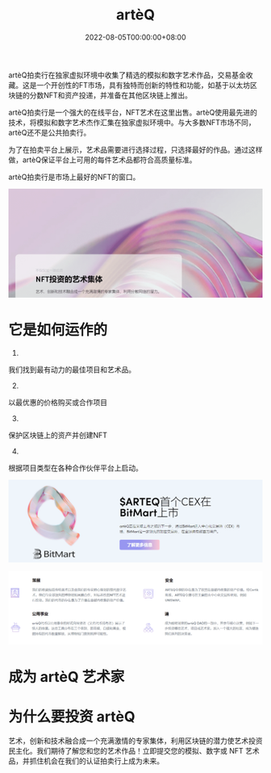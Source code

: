 ﻿---
title: "artèQ"
description: "artèQ, where Technology, Innovation, and Art Merge into a Passionate Collective of Experts"
date: 2022-08-05T00:00:00+08:00
lastmod: 2022-08-05T00:00:00+08:00
draft: false
authors: ["xixi1127"]
featuredImage: "arteq.png"
tags: ["Marketplaces","artèQ"]
categories: ["nfts"]
nfts: ["Marketplaces"]
blockchain: "ETH"
website: "https://arteq.io/"
twitter: "https://twitter.com/arteQio"
discord: "https://discord.com/invite/G4Vrn6JXQZ"
telegram: "https://t.me/arteQio"
github: ""
youtube: ""
twitch: ""
facebook: ""
instagram: ""
reddit: ""
medium: ""
steam: ""
gitbook: ""
googleplay: ""
appstore: ""
status: "Live"
weight: 
lightgallery: true
toc: true
pinned: false
recommend: false
recommend1: false
---
artèQ拍卖行在独家虚拟环境中收集了精选的模拟和数字艺术作品，交易基金收藏。这是一个开创性的FT市场，具有独特而创新的特性和功能，如基于以太坊区块链的分数NFT和资产投递，并准备在其他区块链上推出。

artèQ拍卖行是一个强大的在线平台，NFT艺术在这里出售。artèQ使用最先进的技术，将模拟和数字艺术杰作汇集在独家虚拟环境中。与大多数NFT市场不同，artèQ还不是公共拍卖行。

为了在拍卖平台上展示，艺术品需要进行选择过程，只选择最好的作品。通过这样做，artèQ保证平台上可用的每件艺术品都符合高质量标准。

artèQ拍卖行是市场上最好的NFT的窗口。

![image-20220805120911178](image-20220805120911178.png)

# 它是如何运作的

1.

我们找到最有动力的最佳项目和艺术品。

2.

以最优惠的价格购买或合作项目

3.

保护区块链上的资产并创建NFT

4.

根据项目类型在各种合作伙伴平台上启动。

![image-20220805121002160](image-20220805121002160.png)

![image-20220805121038302](image-20220805121038302.png)

# 成为 artèQ 艺术家

# 为什么要投资 artèQ

艺术，创新和技术融合成一个充满激情的专家集体，利用区块链的潜力使艺术投资民主化。我们期待了解您和您的艺术作品！立即提交您的模拟、数字或 NFT 艺术品，并抓住机会在我们的认证拍卖行上成为未来。